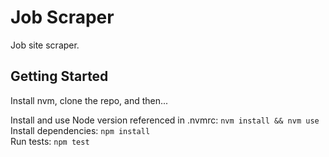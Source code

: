 # Job Scraper

Job site scraper.

## Getting Started

Install nvm, clone the repo, and then...

Install and use Node version referenced in .nvmrc: `nvm install && nvm use`  
Install dependencies: `npm install`  
Run tests: `npm test`  
